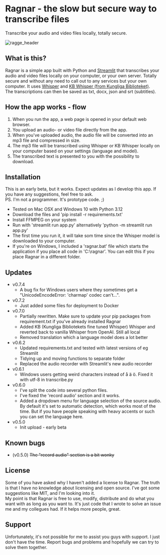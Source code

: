 # Ragnar - the slow but secure way to transcribe files
Transcribe your audio and video files locally, totally secure.

![ragge_header](https://github.com/user-attachments/assets/fbb54afb-ec4a-462f-b24f-c3ee056e3ea8)

## What is this?
Ragnar is a simple app built with Python and [Streamlit](https://streamlit.io/) that transcribes your audio and video files locally on your computer, or your own server. Totally secure and without any need to call out to any services but your own computer. It uses [Whisper](https://github.com/openai/whisper) and [KB Whisper (from Kungliga Biblioteket)](https://huggingface.co/collections/KBLab/kb-whisper-67af9eafb24da903b63cc4aa).
<br />The transcriptions can then be saved as txt, docx, json and srt (subtitles). 

## How the app works - flow
1. When you run the app, a web page is opened in your default web browser.
2. You upload an audio- or video file directly from the app.
3. When you've uploaded audio, the audio file will be converted into an mp3 file and compressed in size.
4. The mp3 file will be transcribed using Whisper or KB Whisper locally on your computer based on your settings (language and model).
5. The transcribed text is presented to you with the possibility to download.

## Installation
This is an early beta, but it works. Expect updates as I develop this app. If you have any suggestions, feel free to ask.<br />
PS. I'm not a programmer. It's prototype code. ;) 
<br />
* Tested on Mac OSX and Windows 10 with Python 3.12
* Download the files and 'pip install -r requirements.txt'
* Install FFMPEG on your system
* Run with 'streamlit run app.py' alternatively 'python -m streamlit run app.py'
* The first time you run it, it will take som time since the Whisper model is downloaded to your computer.
* If you're on Windows, I included a 'ragnar.bat' file which starts the application if you place all code in 'C:\ragnar'. You can edit this if you place Ragnar in a different folder.

## Updates
* v0.7.4
  * A bug fix for Windows users where they sometimes get a "UnicodeEncodeError: 'charmap' codec can't...". 
* v0.7.2
  * Just added some files for deployment to Docker
* v0.7.0
  * Partially rewritten. Make sure to update your pip packages from requirement.txt if you've already installed Ragnar
  * Added KB (Kungliga Bibliotekets fine tuned Whisper) Whisper and reverted back to vanilla Whisper from OpenAI. Still all local
  * Removed translation which a language model does a lot better
* v0.6.2
  * Updated requirements.txt and tested with latest versions of eg Streamlit
  * Tidying up and moving functions to separate folder
  * Replaced the audio recorder with Streamlit's new audio recorder
* v0.6.1
  * Windows users getting weird characters instead of å ä ö. Fixed it with utf-8 in transcribe.py
* v0.6.0
  * I've split the code into several python files. 
  * I've fixed the 'record audio' section and it works.
  * Added a dropdown menu for language selection of the source audio. By default it's set to automatic detection, which works most of the time. But if you have people speaking with heavy accents or such you can set the language here.
* v0.5.0
  * Init upload - early beta

## Known bugs
* (v0.5.0) ~~The "record audio" section is a bit wonky~~

## License
Some of you have asked why I haven't added a license to Ragnar. The truth is that I have no knowledge about licensing and open source. I've got some suggestions like MIT, and I'm looking into it.  
My point is that Ragnar is free to use, modify, distribute and do what you want with as long as you want to. It's just code that I wrote to solve an issue me and my collegues had. If it helps more people, great.  

## Support
Unfortunately, it's not possible for me to assist you guys with support. I just don't have the time. Report bugs and problems and hopefully we can try to solve them together.  


